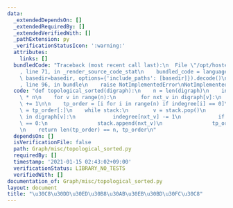 ```yaml
---
data:
  _extendedDependsOn: []
  _extendedRequiredBy: []
  _extendedVerifiedWith: []
  _pathExtension: py
  _verificationStatusIcon: ':warning:'
  attributes:
    links: []
  bundledCode: "Traceback (most recent call last):\n  File \"/opt/hostedtoolcache/Python/3.9.1/x64/lib/python3.9/site-packages/onlinejudge_verify/documentation/build.py\"\
    , line 71, in _render_source_code_stat\n    bundled_code = language.bundle(stat.path,\
    \ basedir=basedir, options={'include_paths': [basedir]}).decode()\n  File \"/opt/hostedtoolcache/Python/3.9.1/x64/lib/python3.9/site-packages/onlinejudge_verify/languages/python.py\"\
    , line 96, in bundle\n    raise NotImplementedError\nNotImplementedError\n"
  code: "def topological_sorted(digraph):\n    n = len(digraph)\n    indegree = [0]\
    \ * n\n    for v in range(n):\n        for nxt_v in digraph[v]:\n            indegree[nxt_v]\
    \ += 1\n\n    tp_order = [i for i in range(n) if indegree[i] == 0]\n    stack\
    \ = tp_order[:]\n    while stack:\n        v = stack.pop()\n        for nxt_v\
    \ in digraph[v]:\n            indegree[nxt_v] -= 1\n            if indegree[nxt_v]\
    \ == 0:\n                stack.append(nxt_v)\n                tp_order.append(nxt_v)\n\
    \n    return len(tp_order) == n, tp_order\n"
  dependsOn: []
  isVerificationFile: false
  path: Graph/misc/topological_sorted.py
  requiredBy: []
  timestamp: '2021-01-15 02:43:02+09:00'
  verificationStatus: LIBRARY_NO_TESTS
  verifiedWith: []
documentation_of: Graph/misc/topological_sorted.py
layout: document
title: "\u30C8\u30DD\u30ED\u30B8\u30AB\u30EB\u30BD\u30FC\u30C8"
---
```


